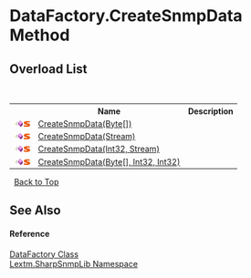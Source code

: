 # DataFactory.CreateSnmpData Method 
 


## Overload List
&nbsp;<table><tr><th></th><th>Name</th><th>Description</th></tr><tr><td>![Public method](media/pubmethod.gif "Public method")![Static member](media/static.gif "Static member")</td><td><a href="M_Lextm_SharpSnmpLib_DataFactory_CreateSnmpData">CreateSnmpData(Byte[])</a></td><td /></tr><tr><td>![Public method](media/pubmethod.gif "Public method")![Static member](media/static.gif "Static member")</td><td><a href="M_Lextm_SharpSnmpLib_DataFactory_CreateSnmpData_3">CreateSnmpData(Stream)</a></td><td /></tr><tr><td>![Public method](media/pubmethod.gif "Public method")![Static member](media/static.gif "Static member")</td><td><a href="M_Lextm_SharpSnmpLib_DataFactory_CreateSnmpData_2">CreateSnmpData(Int32, Stream)</a></td><td /></tr><tr><td>![Public method](media/pubmethod.gif "Public method")![Static member](media/static.gif "Static member")</td><td><a href="M_Lextm_SharpSnmpLib_DataFactory_CreateSnmpData_1">CreateSnmpData(Byte[], Int32, Int32)</a></td><td /></tr></table>&nbsp;
<a href="#datafactory.createsnmpdata-method">Back to Top</a>

## See Also


#### Reference
<a href="T_Lextm_SharpSnmpLib_DataFactory">DataFactory Class</a><br /><a href="N_Lextm_SharpSnmpLib">Lextm.SharpSnmpLib Namespace</a><br />